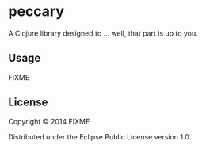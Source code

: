 # peccary

A Clojure library designed to ... well, that part is up to you.

## Usage

FIXME

## License

Copyright © 2014 FIXME

Distributed under the Eclipse Public License version 1.0.
